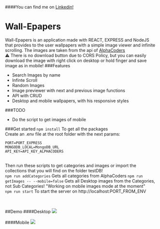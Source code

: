 ####You can find me on [Linkedin!](https://www.linkedin.com/in/aitor-navarrete/)

# Wall-Epapers

Wall-Epapers is an application made with REACT, EXPRESS and NodeJS that provides to the user wallpapers with a simple image viewer and infinite scrolling. The images are taken from the api of [AlphaCoders](https://wall.alphacoders.com/api.php)<br />
:warning: There is no download button due to CORS Policy, but you can easily download the image with right click on desktop or hold finger and save image as in mobile!
###Features
- Search Images by name
- Infinte Scroll
- Random Images
- Image previewer with next and previous image functions
- API with CRUD
- Desktop and mobile wallpapers, with his responsive styles

###TODO
- Do the script to get images of mobile

###Get started
`npm install` To get all the packages<br/>
Create an .env file at the root folder with the next params:
```
PORT=PORT_EXPRESS
MONGODB_LOCAL=MongoDB_URL
API_KEY=API_KEY_ALPHACODERS
```
<br/>Then run these scripts to get categories and images or import the collections that you will find on the folder testDB! <br/>
`npm run addCategories` Gets all categories from AlphaCoders
`npm run getImages -- --mobile=false` Gets all Desktop images from the Categories, not Sub Categories! "Working on mobile images mode at the moment"
<br/>
`npm run start` To start the server on http://localhost:PORT_FROM_ENV

<br/><br/>
##Demo
####Desktop
![](https://s8.gifyu.com/images/wallepapers_edit_0.gif)
<br/><br/>
####Mobile
![](https://s8.gifyu.com/images/wallepapers_edit_1.gif)